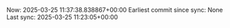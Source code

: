 Now: 2025-03-25 11:37:38.838867+00:00 Earliest commit since sync: None Last sync: 2025-03-25 11:23:05+00:00
